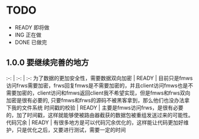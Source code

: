 # TODO

* READY 即将做
* ING 正在做
* DONE 已做完

## 1.0.0 要继续完善的地方

:-: | :-: | :-:
为了数据的更加安全性，需要数据双向加密 | READY | 目前只是fmws访问frws需要加密，frws回复fmws是不需要加密的，并且client访问fmws也是不需要加密的，client访问和fmws返回client我不希望实现，但是fmws和frws双向加密是很有必要的, 只要fmws和frws的源码不被黑客拿到，那么他们也没办法拿下我的文件系统
时间戳的校验 | READY | 主要是fmws访问frws，是很有必要的，加了时间戳，这样就能够使被路由器截获的数据包被重组发送过来的可能性。
代码冗余 | READY | 有很多地方是可以代码冗余优化的，这样能让代码更加好维护，只是优化之后，又要进行测试，需要一定的时间